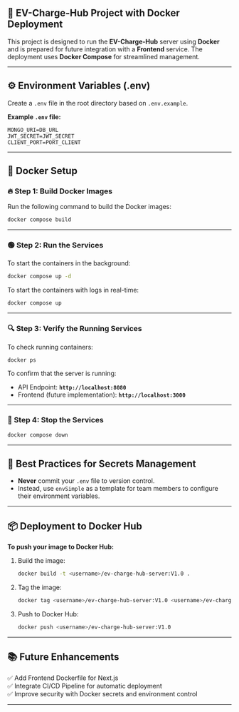 ## 🚀 EV-Charge-Hub Project with Docker Deployment

This project is designed to run the **EV-Charge-Hub** server using **Docker** and is prepared for future integration with a **Frontend** service. The deployment uses **Docker Compose** for streamlined management.

---

## ⚙️ Environment Variables (.env)
Create a `.env` file in the root directory based on `.env.example`.

**Example `.env` file:**
```
MONGO_URI=DB_URL
JWT_SECRET=JWT_SECRET
CLIENT_PORT=PORT_CLIENT
```

---

## 🐳 Docker Setup

### 🔥 Step 1: Build Docker Images
Run the following command to build the Docker images:

```bash
docker compose build
```

---

### 🟢 Step 2: Run the Services
To start the containers in the background:

```bash
docker compose up -d
```

To start the containers with logs in real-time:

```bash
docker compose up
```

---

### 🔍 Step 3: Verify the Running Services
To check running containers:

```bash
docker ps
```

To confirm that the server is running:

- API Endpoint: **`http://localhost:8080`**
- Frontend (future implementation): **`http://localhost:3000`**

---

### 🛑 Step 4: Stop the Services
```bash
docker compose down
```

---

## 🔐 Best Practices for Secrets Management
- **Never** commit your `.env` file to version control.
- Instead, use `envSimple` as a template for team members to configure their environment variables.

---

## 📦 Deployment to Docker Hub
**To push your image to Docker Hub:**

1. Build the image:
   ```bash
   docker build -t <username>/ev-charge-hub-server:V1.0 .
   ```

2. Tag the image:
   ```bash
   docker tag <username>/ev-charge-hub-server:V1.0 <username>/ev-charge-hub-server:latest
   ```

3. Push to Docker Hub:
   ```bash
   docker push <username>/ev-charge-hub-server:V1.0
   ```

---

## 📚 Future Enhancements
✅ Add Frontend Dockerfile for Next.js  
✅ Integrate CI/CD Pipeline for automatic deployment  
✅ Improve security with Docker secrets and environment control  

---